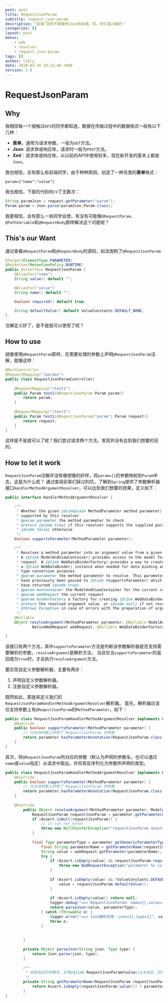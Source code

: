 ```yaml
---
post: post
title: RequestJsonParam
subtitle: request-json-param
description: “前端”同学不直接传Json到后端，哎，你们高兴就好！
categories: []
layout: post
menus:
    - web
    - resolver
    - request-json-param
tags: []
author: likly
date: 2019-03-16 19:15:48 +800
version: 1.0
---
```


# RequestJsonParam

## Why

我相信每一个接触过`API`的同学都知道，数据在传输过程中的数据格式一般有以下几种：

* **表单**，通常为请求参数，一般为`GET`方法。
* **Json**: 请求体或响应体，请求时一般为`POST`方法。
* **Xml**：请求体或响应体，以以前的API中使用较多，现在新开发的基本上都是`Json`。

我也相信，总有那么些前端同学，由于种种原因，创造了一种另类的**表单**格式：

```
param={"name":"value"}
```

我也相信，下面的代码你`CV`了无数次：

```java
String paramJson = request.getParameter("param");
Param param = Json.parse(paramJson,Param.class);
```

我更相信，会有那么一些同学会想，有没有可能像`@RequestParam`、`@PathVariable`和`@RequestBody`那样解决这个问题呢？

## This's our Want
通过查看`@RequestParam`和`@RequestBody`的源码，如法炮制了`@RequestJsonParam`:

```java
@Target(ElementType.PARAMETER)
@Retention(RetentionPolicy.RUNTIME)
public @interface RequestJsonParam {
    @AliasFor("name")
    String value() default "";

    @AliasFor("value")
    String name() default "";

    boolean required() default true;

    String defaultValue() default ValueConstants.DEFAULT_NONE;
}
```

注解定义好了，是不是就可以使用了呢？

## How to use

就像使用`@RequestParam`那样，在需要处理的参数上声明`@RequestJsonParam`注解，就像这样：

```java
@RestController
@RequestMapping("/params")
public class RequestJsonParamController{
    
    @RequestMapping("/test1")
    public Param test1(@ReqestJsonParam Param param){
        return param;
    }
    
    @RequestMapping("/test2")
    public Param test1(@ReqestJsonParam("param") Param request){
        return request;
    }
}
```

这样是不是就可以了呢？我们尝试请求两个方法，发现并没有达到我们想要的目的。

## How to let it work

`RequestJsonParam`注解并没有像想像的好样，将`param={}`的参数映射到`Param`中去，这是为什么呢？
通过查阅前辈们踩过的坑，了解到`Spring`提供了参数解析器接口`HandlerMethodArgumentResolver`，可以达到我们想要的效果，定义如下：

```java
public interface HandlerMethodArgumentResolver {

	/**
	 * Whether the given {@linkplain MethodParameter method parameter} is
	 * supported by this resolver.
	 * @param parameter the method parameter to check
	 * @return {@code true} if this resolver supports the supplied parameter;
	 * {@code false} otherwise
	 */
	boolean supportsParameter(MethodParameter parameter);

	/**
	 * Resolves a method parameter into an argument value from a given request.
	 * A {@link ModelAndViewContainer} provides access to the model for the
	 * request. A {@link WebDataBinderFactory} provides a way to create
	 * a {@link WebDataBinder} instance when needed for data binding and
	 * type conversion purposes.
	 * @param parameter the method parameter to resolve. This parameter must
	 * have previously been passed to {@link #supportsParameter} which must
	 * have returned {@code true}.
	 * @param mavContainer the ModelAndViewContainer for the current request
	 * @param webRequest the current request
	 * @param binderFactory a factory for creating {@link WebDataBinder} instances
	 * @return the resolved argument value, or {@code null} if not resolvable
	 * @throws Exception in case of errors with the preparation of argument values
	 */
	@Nullable
	Object resolveArgument(MethodParameter parameter, @Nullable ModelAndViewContainer mavContainer,
			NativeWebRequest webRequest, @Nullable WebDataBinderFactory binderFactory) throws Exception;

}
```

该接口有两个方法，其中`supportsParameter`方法是判断该参数解析器是否支持需要解析的参数，`resolveArgument`是解析方法，
当且仅当`supportsParameter`的返回值为`true`时，才会执行`resolveArgument`方法。

要实现自定义参数解析器，主要有两步：
1. 声明自定义参数解析器。
2. 注册自定义参数解析器。

既然如此，那就来定义我们的`RequestJsonParamHandlerMethodArgumentResolver`解析器。
首先，解析器应该仅支持参数上有`@ReqestJsonParam`的`MethodParameter`，如下：

```java
public class RequestJsonParamHandlerMethodArgumentResolver implements HandlerMethodArgumentResolver {
    @Override
    public boolean supportsParameter(MethodParameter parameter) {
        // 仅支持参数上声明了 RequestJsonParam 的参数
        return parameter.hasParameterAnnotation(RequestJsonParam.class);
    }
}    
```

其次，将`@RequestJsonParam`所对应的参数（默认为声明的参数名，也可以通过`name`或`value`指定）从请求中取出，并将其反序列化为参数所声明的类型。

```java
public class RequestJsonParamHandlerMethodArgumentResolver implements HandlerMethodArgumentResolver {
    @Override
    public boolean supportsParameter(MethodParameter parameter) {
        // 仅支持参数上声明了 RequestJsonParam 的参数
        return parameter.hasParameterAnnotation(RequestJsonParam.class);
    }
    
    @Override
        public Object resolveArgument(MethodParameter parameter, ModelAndViewContainer mavContainer, NativeWebRequest webRequest, WebDataBinderFactory binderFactory) throws Exception {
            RequestJsonParam requestJsonParam = parameter.getParameterAnnotation(RequestJsonParam.class);
            if (Assert.isNull(requestJsonParam)) {
                // it can not enter
                throw new NullPointerException("requestJsonParam annotation is null");
            }
    
            final Type parameterType = parameter.getGenericParameterType();
                final String parameterName = getParameterName(requestJsonParam, parameter);
                String value = webRequest.getParameter(parameterName);
                try {
                    if (Assert.isEmpty(value) && requestJsonParam.required()) {
                        throw new BadRequestException("parameter %s is required", parameterName);
                    }
    
                    if (Assert.isEmpty(value) && !ValueConstants.DEFAULT_NONE.equals(requestJsonParam.defaultValue())) {
                        value = requestJsonParam.defaultValue();
                    }
    
                    if (Assert.isEmpty(value)) return null;
                    logger.debug("==> RequestJsonParam: name={},value={}", parameterName, value);
                    return parseJson(value, parameterType);
                } catch (Throwable e) {
                    logger.error("==> Json解析异常：json={},type={}", value, parameterType, e);
                    throw e;
                }
    
    
        }
    
        private Object parseJson(String json, Type type) {
            return Json.parse(json, type);
        }
    
        /**
         * 获取指定的参数名，如果{@link RequestJsonParam#value()}未指定，则使用{@link MethodParameter#getParameterName()}。
         */
        private String getParameterName(RequestJsonParam requestJsonParam, MethodParameter parameter) {
            return Assert.isEmpty(requestJsonParam.value()) ? parameter.getParameterName() : requestJsonParam.value().trim();
        }
}    
```



